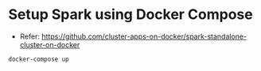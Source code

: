 # Setup Spark using Docker Compose
- Refer: https://github.com/cluster-apps-on-docker/spark-standalone-cluster-on-docker

```
docker-compose up
```
